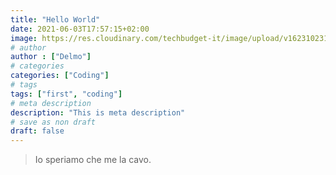 ```yaml
---
title: "Hello World"
date: 2021-06-03T17:57:15+02:00
image: https://res.cloudinary.com/techbudget-it/image/upload/v1623102319/hello-world.jpg
# author
author : ["Delmo"]
# categories
categories: ["Coding"]
# tags
tags: ["first", "coding"]
# meta description
description: "This is meta description"
# save as non draft
draft: false
---
```


<blockquote class="wp-block-quote">
<p>Io speriamo che me la cavo.
</p>
</blockquote>